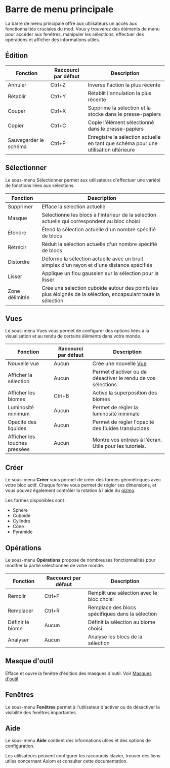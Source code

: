 # Barre de menu principale

La barre de menu principale offre aux utilisateurs un accès aux fonctionnalités cruciales du mod. Vous y trouverez des éléments de menu pour accéder aux fenêtres, manipuler les sélections, effectuer des opérations et afficher des informations utiles.

## Édition
    
| Fonction       | Raccourci par défaut | Description                                              |
|----------------|----------------------|----------------------------------------------------------|
| Annuler        | Ctrl+Z               | Inverse l'action la plus récente                         |
| Rétablir       | Ctrl+Y               | Rétablit l'annulation la plus récente                    |
| Couper         | Ctrl+X               | Supprime la sélection et la stocke dans le presse-papiers|
| Copier         | Ctrl+C               | Copie l'élément sélectionné dans le presse-papiers       |
| Sauvegarder le schéma | Ctrl+P | Enregistre la sélection actuelle en tant que schéma pour une utilisation ultérieure |

## Sélectionner
    
Le sous-menu Sélectionner permet aux utilisateurs d'effectuer une variété de fonctions liées aux sélections.
    
| Fonction    | Description   |
|-------------|---------------|
| Supprimer     | Efface la sélection actuelle |
| Masque     | Sélectionne les blocs à l'intérieur de la sélection actuelle qui correspondent au bloc choisi |
| Étendre     | Étend la sélection actuelle d'un nombre spécifié de blocs |
| Rétrécir     | Réduit la sélection actuelle d'un nombre spécifié de blocs |
| Distordre  | Déforme la sélection actuelle avec un bruit simplex d'un rayon et d'une distance spécifiés |
| Lisser      | Applique un flou gaussien sur la sélection pour la lisser |
| Zone délimitée | Crée une sélection cuboïde autour des points les plus éloignés de la sélection, encapsulant toute la sélection |

## Vues

Le sous-menu Vues vous permet de configurer des options liées à la visualisation et au rendu de certains éléments dans votre monde.

| Fonction           | Raccourci par défaut | Description |
|--------------------|----------------------|-------------|
| Nouvelle vue       | Aucun                | Crée une nouvelle [Vue](vues.html) |
| Afficher la sélection | Aucun                | Permet d'activer ou de désactiver le rendu de vos sélections |
| Afficher les biomes    | Ctrl+B               | Active la superposition des biomes |
| Luminosité minimum     | Aucun                | Permet de régler la luminosité minimale |
| Opacité des liquides  | Aucun                | Permet de régler l'opacité des fluides translucides |
| Afficher les touches pressées | Aucun     | Montre vos entrées à l'écran. Utile pour les tutoriels. |

## Créer
    
Le sous-menu **Créer** vous permet de créer des formes géométriques avec votre bloc actif. Chaque forme vous permet de régler ses dimensions, et vous pouvez également contrôler la rotation à l'aide du [gizmo](gizmos.md).
    
Les formes disponibles sont :    
 - Sphère
 - Cuboïde
 - Cylindre
 - Cône
 - Pyramide

## Opérations
    
Le sous-menu **Opérations** propose de nombreuses fonctionnalités pour modifier la partie sélectionnée de votre monde.
    
| Fonction     | Raccourci par défaut | Description |
|--------------|----------------------|-------------|
| Remplir      | Ctrl+F               | Remplit une sélection avec le bloc choisi |
| Remplacer    | Ctrl+R               | Remplace des blocs spécifiques dans la sélection |
| Définir le biome| Aucun                | Définit la sélection au biome choisi |
| Analyser     | Aucun                | Analyse les blocs de la sélection |

## Masque d'outil
    
Efface et ouvre la fenêtre d'édition des masques d'outil. Voir [Masques d'outil](toolmasks.md)

## Fenêtres
    
Le sous-menu **Fenêtres** permet à l'utilisateur d'activer ou de désactiver la visibilité des fenêtres importantes.
    
## Aide
    
Le sous-menu **Aide** contient des informations utiles et des options de configuration.

Les utilisateurs peuvent configurer les raccourcis clavier, trouver des liens utiles concernant Axiom et consulter cette documentation.